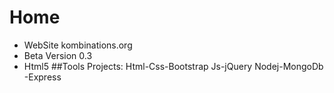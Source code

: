 # Home
- WebSite kombinations.org
- Beta Version 0.3
- Html5
##Tools
Projects:
Html-Css-Bootstrap
Js-jQuery
Nodej-MongoDb -Express
